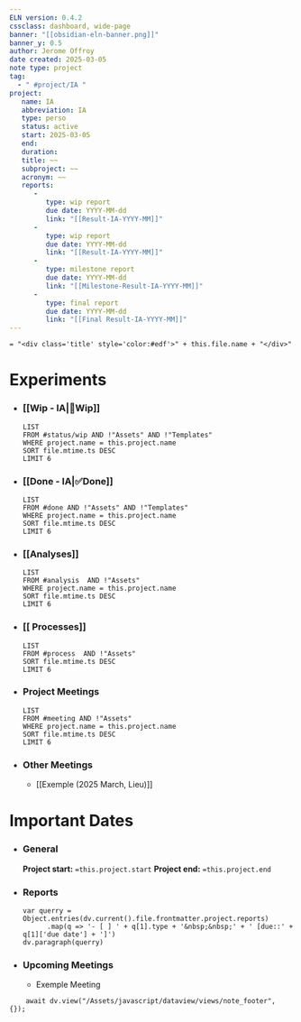 ```yaml
---
ELN version: 0.4.2
cssclass: dashboard, wide-page
banner: "[[obsidian-eln-banner.png]]"
banner_y: 0.5
author: Jerome Offroy
date created: 2025-03-05
note type: project
tag:
  - " #project/IA "
project:
   name: IA
   abbreviation: IA
   type: perso
   status: active
   start: 2025-03-05
   end:
   duration:
   title: ~~
   subproject: ~~
   acronym: ~~
   reports:
      -
         type: wip report
         due date: YYYY-MM-dd
         link: "[[Result-IA-YYYY-MM]]"
      -
         type: wip report
         due date: YYYY-MM-dd
         link: "[[Result-IA-YYYY-MM]]"
      -
         type: milestone report
         due date: YYYY-MM-dd
         link: "[[Milestone-Result-IA-YYYY-MM]]"
      -
         type: final report
         due date: YYYY-MM-dd
         link: "[[Final Result-IA-YYYY-MM]]"
---
```


`= "<div class='title' style='color:#edf'>" + this.file.name + "</div>"`

# Experiments

- ### [[Wip - IA|🚧Wip]]
  ```dataview
  LIST
  FROM #status/wip AND !"Assets" AND !"Templates"
  WHERE project.name = this.project.name
  SORT file.mtime.ts DESC
  LIMIT 6
  ```

- ### [[Done - IA|✅Done]]
  ```dataview
  LIST
  FROM #done AND !"Assets" AND !"Templates"
  WHERE project.name = this.project.name
  SORT file.mtime.ts DESC
  LIMIT 6
  ```

- ### [[Analyses]]
  ```dataview
  LIST
  FROM #analysis  AND !"Assets"
  WHERE project.name = this.project.name
  SORT file.mtime.ts DESC
  LIMIT 6
  ```

- ### [[ Processes]]
  ```dataview
  LIST
  FROM #process  AND !"Assets"
  SORT file.mtime.ts DESC
  LIMIT 6
  ```

- ### Project Meetings
  ```dataview
  LIST
  FROM #meeting AND !"Assets"
  WHERE project.name = this.project.name
  SORT file.mtime.ts DESC
  LIMIT 6
  ```

- ### Other Meetings
	- [[Exemple (2025 March, Lieu)]]



# Important Dates

- ### General
	**Project start:** `=this.project.start`
	**Project end:** `=this.project.end`

- ### Reports
  ```dataviewjs
  var querry = Object.entries(dv.current().file.frontmatter.project.reports)
        .map(q => '- [ ] ' + q[1].type + '&nbsp;&nbsp;' + ' [due::' + q[1]['due date'] + ']')
  dv.paragraph(querry)
  ```

- ### Upcoming Meetings
	- <date> Exemple Meeting

```dataviewjs
    await dv.view("/Assets/javascript/dataview/views/note_footer", {});
```
